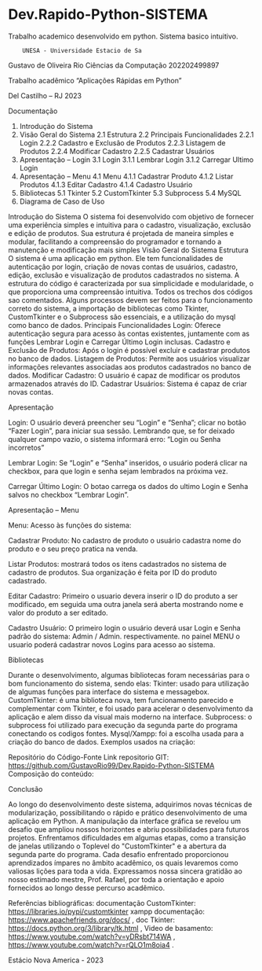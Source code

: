 # Dev.Rapido-Python-SISTEMA
Trabalho academico desenvolvido em python.  Sistema basico intuitivo.

          
		UNESA - Universidade Estacio de Sa

Gustavo de Oliveira Rio
Ciências da Computação
202202499897



Trabalho acadêmico  “Aplicações Rápidas em Python”



Del Castilho – RJ
2023



Documentação
1. Introdução do Sistema
2. Visão Geral do Sistema
	2.1 Estrutura
	2.2 Principais Funcionalidades 
		2.2.1 Login
		2.2.2 Cadastro e Exclusão de Produtos
		2.2.3 Listagem de Produtos
		2.2.4 Modificar Cadastro
		2.2.5 Cadastrar Usuários
3. Apresentação – Login
	3.1 Login
		3.1.1 Lembrar Login
		3.1.2 Carregar Ultimo Login
4. Apresentação – Menu
	4.1 Menu
		4.1.1 Cadastrar Produto
		4.1.2 Listar Produtos
		4.1.3 Editar Cadastro
		4.1.4 Cadastro Usuário
5. Bibliotecas
	5.1 Tkinter
	5.2 CustomTkinter
	5.3 Subprocess
	5.4 MySQL
6. Diagrama de Caso de Uso



Introdução do Sistema
O sistema foi desenvolvido com objetivo de fornecer uma experiência simples e intuitiva para o cadastro, visualização, exclusão e edição de produtos. Sua estrutura é projetada de maneira simples e modular, facilitando a compreensão do programador e tornando a manutenção e modificação mais simples
Visão Geral do Sistema
Estrutura
O sistema é uma aplicação em python. Ele tem funcionalidades de autenticação por login, criação de novas contas de usuários, cadastro, edição, exclusão e visualização de produtos cadastrados no sistema.
A estrutura do código é caracterizada por sua simplicidade e modularidade, o que proporciona uma compreensão intuitiva. Todos os trechos dos códigos sao comentados.
Alguns processos devem ser feitos para o funcionamento correto do sistema, a importação de bibliotecas como Tkinter,  CustomTkinter e o Subprocess são essenciais, e a utilização do mysql como banco de dados.
Principais Funcionalidades
Login: Oferece autenticação segura para acesso às contas existentes, juntamente com as funções Lembrar Login e Carregar Último Login inclusas.
Cadastro e Exclusão de Produtos: Após o login é possível excluir e cadastrar produtos no banco de dados.
Listagem de Produtos: Permite aos usuários visualizar informações relevantes associadas aos produtos cadastrados no banco de dados.
Modificar Cadastro: O usuário é capaz de modificar os produtos armazenados através do ID.
Cadastrar Usuários: Sistema é capaz de criar novas contas.


Apresentação

Login: O usuário deverá preencher seu “Login” e “Senha”;  clicar no botão “Fazer Login”, para iniciar sua sessão. Lembrando que, se for deixado qualquer campo vazio, o sistema informará erro: “Login ou Senha incorretos”
		
Lembrar Login: Se “Login” e “Senha” inseridos, o usuário poderá clicar na checkbox, para que login e senha sejam lembrados na próxima vez.
	                 
Carregar Último Login: O botao carrega os dados do ultimo Login e Senha salvos no checkbox “Lembrar Login”.
                          
Apresentação – Menu

Menu: Acesso às funções do sistema:
     
Cadastrar Produto: No cadastro de produto o usuário cadastra nome do produto e o seu preço pratica na venda.         

Listar Produtos: mostrará todos os itens cadastrados no sistema
de cadastro de produtos. Sua organização é feita por ID do produto cadastrado. 

Editar Cadastro: Primeiro o usuario devera  inserir o ID do produto a ser modificado, em seguida uma outra janela será aberta mostrando nome e valor do produto a ser editado.
    
Cadastro Usuário: O primeiro login o usuário deverá usar Login e Senha padrão do sistema: Admin / Admin. respectivamente.  no painel MENU o usuario poderá cadastrar novos Logins para acesso ao sistema.  



Bibliotecas

Durante o desenvolvimento, algumas bibliotecas foram necessárias para o bom funcionamento do sistema, sendo elas:
Tkinter: usado para utilização de algumas funções para interface do sistema e messagebox. 
CustomTkinter: é uma biblioteca nova, tem funcionamento parecido e complementar com Tkinter, e foi usado para acelerar o desenvolvimento da aplicação e alem disso da visual mais moderno na interface.
Subprocess: o subprocess foi utilizado para execução da segunda parte do programa conectando os codigos fontes. 
Mysql/Xampp: foi a escolha usada para a criação do banco de dados. Exemplos usados na criação:


Repositório do Código-Fonte
Link repositorio GIT: https://github.com/GustavoRio99/Dev.Rapido-Python-SISTEMA
Composição do conteúdo: 


Conclusão

Ao longo do desenvolvimento deste sistema, adquirimos novas técnicas de modularização, possibilitando o rápido e prático desenvolvimento de uma aplicação em Python. A manipulação da interface gráfica se revelou um desafio que ampliou nossos horizontes e abriu possibilidades para futuros projetos. Enfrentamos dificuldades em algumas etapas, como a transição de janelas utilizando o Toplevel do "CustomTkinter" e a abertura da segunda parte do programa. Cada desafio enfrentado proporcionou aprendizados ímpares no âmbito acadêmico, os quais levaremos como valiosas lições para toda a vida.
Expressamos nossa sincera gratidão ao nosso estimado mestre, Prof. Rafael, por toda a orientação e apoio fornecidos ao longo desse percurso acadêmico.

Referências bibliográficas: documentação CustomTkinter: https://libraries.io/pypi/customtkinter
xampp documentação: https://www.apachefriends.org/docs/ , doc Tkinter: https://docs.python.org/3/library/tk.html ,
 Video de basamento: https://www.youtube.com/watch?v=yDRsbt714WA , https://www.youtube.com/watch?v=rQLO1m8oia4 .

			









Estácio Nova America - 2023

